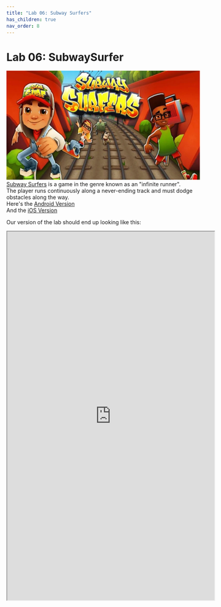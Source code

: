 ```yaml
---
title: "Lab 06: Subway Surfers"
has_children: true
nav_order: 8
---
```


# Lab 06: SubwaySurfer
[![Subway Surfers](images/lab06/subwaysurfers.jpg)](https://youtu.be/ZtHCnXMjIXY?t=22)
[Subway Surfers](https://poki.com/en/g/subway-surfers) is a game in the genre known as an "infinite runner".\
The player runs continuously along a never-ending track and must dodge obstacles along the way.\
Here's the [Android Version](https://play.google.com/store/apps/details?id=com.kiloo.subwaysurf&hl=en_US&gl=US)\
And the [iOS Version](https://apps.apple.com/us/app/subway-surfers/id512939461)


Our version of the lab should end up looking like this:
<iframe style="display:block; margin: 0 auto;" src="https://drive.google.com/file/d/1LhCdoT5KVrREtsMfzSuaUm9U7VyGz_Bp/preview" width="540" height="960" allow="autoplay"></iframe>


